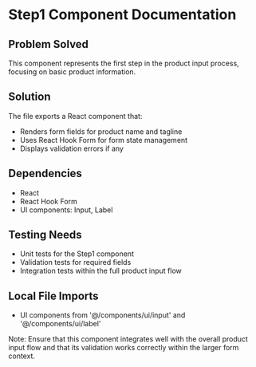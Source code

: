 # Step1 Component Documentation

## Problem Solved
This component represents the first step in the product input process, focusing on basic product information.

## Solution
The file exports a React component that:
- Renders form fields for product name and tagline
- Uses React Hook Form for form state management
- Displays validation errors if any

## Dependencies
- React
- React Hook Form
- UI components: Input, Label

## Testing Needs
- Unit tests for the Step1 component
- Validation tests for required fields
- Integration tests within the full product input flow

## Local File Imports
- UI components from '@/components/ui/input' and '@/components/ui/label'

Note: Ensure that this component integrates well with the overall product input flow and that its validation works correctly within the larger form context.
